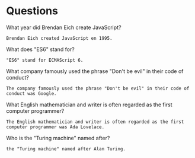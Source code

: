 # Questions

What year did Brendan Eich create JavaScript?

```
Brendan Eich created JavaScript en 1995.
```

What does "ES6" stand for?

```
"ES6" stand for ECMAScript 6.
```

What company famously used the phrase "Don't be evil" in their code of conduct?

```
The company famously used the phrase "Don't be evil" in their code of conduct was Google.
```

What English mathematician and writer is often regarded as the first computer programmer?

```
The English mathematician and writer is often regarded as the first computer programmer was Ada Lovelace.
```

Who is the "Turing machine" named after?

```
the "Turing machine" named after Alan Turing.
```
